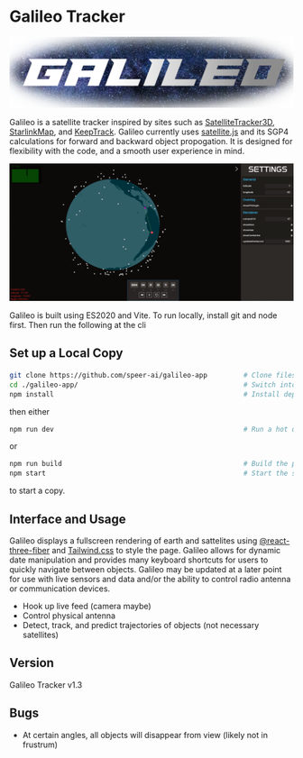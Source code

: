 # Galileo Tracker

![titleLogo](public/galileoLogo.png)

Galileo is a satellite tracker inspired by sites such as [SatelliteTracker3D](https://satellitetracker3d.com/), [StarlinkMap](https://satellitemap.space/), and [KeepTrack](https://github.com/thkruz/keeptrack.space). Galileo currently uses [satellite.js](https://github.com/shashwatak/satellite-js) and its SGP4 calculations for forward and backward object propogation. It is designed for flexibility with the code, and a smooth user experience in mind.

![demoPicture](public/demoPic.png)

Galileo is built using ES2020 and Vite. To run locally, install git and node first. Then run the following at the cli

## Set up a Local Copy

```bash
git clone https://github.com/speer-ai/galileo-app         # Clone files to local
cd ./galileo-app/                                         # Switch into the directory
npm install                                               # Install dependencies
```

then either

```bash
npm run dev                                               # Run a hot dev version
```

or 

```bash
npm run build                                             # Build the project
npm start                                                 # Start the server
```

to start a copy.

## Interface and Usage
Galileo displays a fullscreen rendering of earth and sattelites using [@react-three-fiber](https://github.com/pmndrs/react-three-fiber) and [Tailwind.css](https://tailwindcss.com/) to style the page. Galileo allows for dynamic date manipulation and provides many keyboard shortcuts for users to quickly navigate between objects. Galileo may be updated at a later point for use with live sensors and data and/or the ability to control radio antenna or communication devices.

- Hook up live feed (camera maybe)
- Control physical antenna
- Detect, track, and predict trajectories of objects (not necessary satellites)

## Version
Galileo Tracker v1.3

## Bugs
- At certain angles, all objects will disappear from view (likely not in frustrum)
